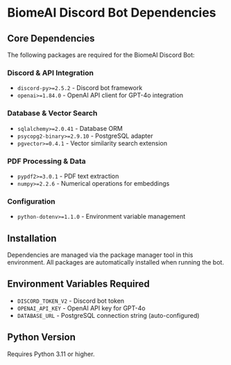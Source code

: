 # BiomeAI Discord Bot Dependencies

## Core Dependencies

The following packages are required for the BiomeAI Discord Bot:

### Discord & API Integration
- `discord-py>=2.5.2` - Discord bot framework
- `openai>=1.84.0` - OpenAI API client for GPT-4o integration

### Database & Vector Search
- `sqlalchemy>=2.0.41` - Database ORM
- `psycopg2-binary>=2.9.10` - PostgreSQL adapter
- `pgvector>=0.4.1` - Vector similarity search extension

### PDF Processing & Data
- `pypdf2>=3.0.1` - PDF text extraction
- `numpy>=2.2.6` - Numerical operations for embeddings

### Configuration
- `python-dotenv>=1.1.0` - Environment variable management

## Installation

Dependencies are managed via the package manager tool in this environment. All packages are automatically installed when running the bot.

## Environment Variables Required

- `DISCORD_TOKEN_V2` - Discord bot token
- `OPENAI_API_KEY` - OpenAI API key for GPT-4o
- `DATABASE_URL` - PostgreSQL connection string (auto-configured)

## Python Version

Requires Python 3.11 or higher.
